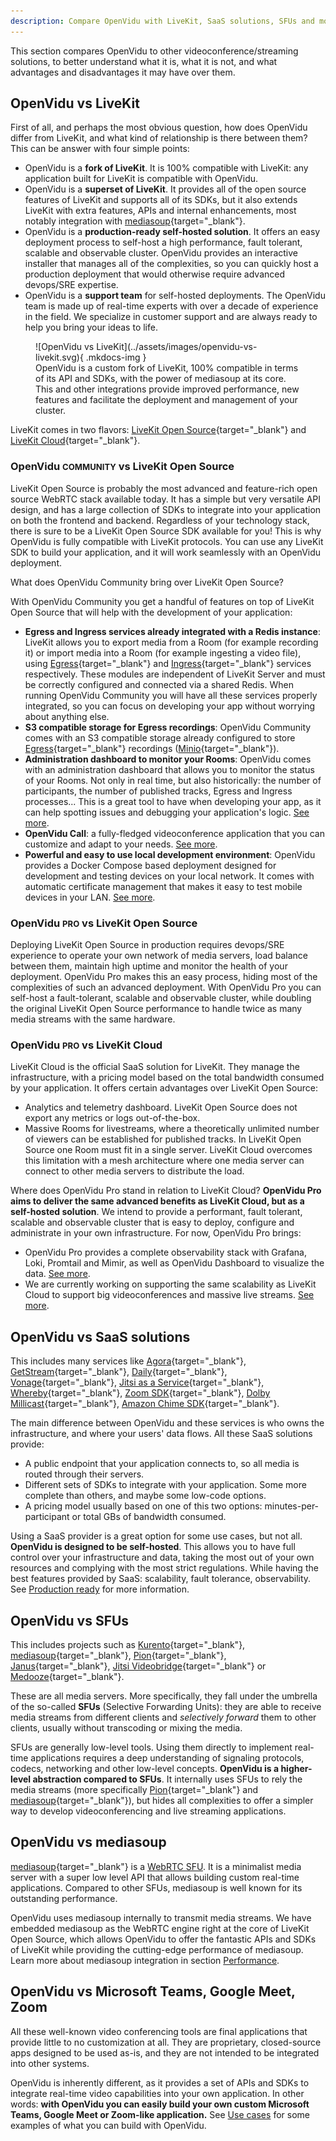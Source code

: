 ```yaml
---
description: Compare OpenVidu with LiveKit, SaaS solutions, SFUs and more to understand its advantages, unique features and benefits over other video conferencing tools.
---
```


This section compares OpenVidu to other videoconference/streaming solutions, to better understand what it is, what it is not, and what advantages and disadvantages it may have over them.

## OpenVidu vs LiveKit

First of all, and perhaps the most obvious question, how does OpenVidu differ from LiveKit, and what kind of relationship is there between them? This can be answer with four simple points:

- OpenVidu is a **fork of LiveKit**. It is 100% compatible with LiveKit: any application built for LiveKit is compatible with OpenVidu.
- OpenVidu is a **superset of LiveKit**. It provides all of the open source features of LiveKit and supports all of its SDKs, but it also extends LiveKit with extra features, APIs and internal enhancements, most notably integration with [mediasoup](https://mediasoup.org/){target="\_blank"}.
- OpenVidu is a **production-ready self-hosted solution**. It offers an easy deployment process to self-host a high performance, fault tolerant, scalable and observable cluster. OpenVidu provides an interactive installer that manages all of the complexities, so you can quickly host a production deployment that would otherwise require advanced devops/SRE expertise.
- OpenVidu is a **support team** for self-hosted deployments. The OpenVidu team is made up of real-time experts with over a decade of experience in the field. We specialize in customer support and are always ready to help you bring your ideas to life.

<figure markdown>
  ![OpenVidu vs LiveKit](../assets/images/openvidu-vs-livekit.svg){ .mkdocs-img }
  <figcaption>OpenVidu is a custom fork of LiveKit, 100% compatible in terms of its API and SDKs, with the power of mediasoup at its core. This and other integrations provide improved performance, new features and facilitate the deployment and management of your cluster.</figcaption>
</figure>

LiveKit comes in two flavors: [LiveKit Open Source](https://github.com/livekit/livekit){target="\_blank"} and [LiveKit Cloud](https://docs.livekit.io/home/cloud/){target="\_blank"}.

### OpenVidu <span class="openvidu-tag openvidu-community-tag" style="font-size: .8em">COMMUNITY</span> vs LiveKit Open Source

LiveKit Open Source is probably the most advanced and feature-rich open source WebRTC stack available today. It has a simple but very versatile API design, and has a large collection of SDKs to integrate into your application on both the frontend and backend. Regardless of your technology stack, there is sure to be a LiveKit Open Source SDK available for you! This is why OpenVidu is fully compatible with LiveKit protocols. You can use any LiveKit SDK to build your application, and it will work seamlessly with an OpenVidu deployment.

What does OpenVidu Community bring over LiveKit Open Source?

With OpenVidu Community you get a handful of features on top of LiveKit Open Source that will help with the development of your application:

- **Egress and Ingress services already integrated with a Redis instance**: LiveKit allows you to export media from a Room (for example recording it) or import media into a Room (for example ingesting a video file), using [Egress](https://docs.livekit.io/realtime/egress/overview/){target="_blank"} and [Ingress](https://docs.livekit.io/realtime/ingress/overview/){target="_blank"} services respectively. These modules are independent of LiveKit Server and must be correctly configured and connected via a shared Redis. When running OpenVidu Community you will have all these services properly integrated, so you can focus on developing your app without worrying about anything else.
- **S3 compatible storage for Egress recordings**: OpenVidu Community comes with an S3 compatible storage already configured to store [Egress](https://docs.livekit.io/realtime/egress/overview/){target="_blank"} recordings ([Minio](https://min.io/){target="_blank"}).
- **Administration dashboard to monitor your Rooms**: OpenVidu comes with an administration dashboard that allows you to monitor the status of your Rooms. Not only in real time, but also historically: the number of participants, the number of published tracks, Egress and Ingress processes... This is a great tool to have when developing your app, as it can help spotting issues and debugging your application's logic. [See more](./self-hosting/production-ready/observability/openvidu-dashboard.md).
- **OpenVidu Call**: a fully-fledged videoconference application that you can customize and adapt to your needs. [See more](./openvidu-call/index.md).
- **Powerful and easy to use local development environment**: OpenVidu provides a Docker Compose based deployment designed for development and testing devices on your local network. It comes with automatic certificate management that makes it easy to test mobile devices in your LAN. [See more](./self-hosting/local.md#accessing-your-local-deployment-from-other-devices-on-your-network).

### OpenVidu <span class="openvidu-tag openvidu-pro-tag" style="font-size: .8em">PRO</span> vs LiveKit Open Source

Deploying LiveKit Open Source in production requires devops/SRE experience to operate your own network of media servers, load balance between them, maintain high uptime and monitor the health of your deployment. OpenVidu Pro makes this an easy process, hiding most of the complexities of such an advanced deployment. With OpenVidu Pro you can self-host a fault-tolerant, scalable and observable cluster, while doubling the original LiveKit Open Source performance to handle twice as many media streams with the same hardware.

### OpenVidu <span class="openvidu-tag openvidu-pro-tag" style="font-size: .8em">PRO</span> vs LiveKit Cloud

LiveKit Cloud is the official SaaS solution for LiveKit. They manage the infrastructure, with a pricing model based on the total bandwidth consumed by your application. It offers certain advantages over LiveKit Open Source:

- Analytics and telemetry dashboard. LiveKit Open Source does not export any metrics or logs out-of-the-box.
- Massive Rooms for livestreams, where a theoretically unlimited number of viewers can be established for published tracks. In LiveKit Open Source one Room must fit in a single server. LiveKit Cloud overcomes this limitation with a mesh architecture where one media server can connect to other media servers to distribute the load.

Where does OpenVidu Pro stand in relation to LiveKit Cloud? **OpenVidu Pro aims to deliver the same advanced benefits as LiveKit Cloud, but as a self-hosted solution**. We intend to provide a performant, fault tolerant, scalable and observable cluster that is easy to deploy, configure and administrate in your own infrastructure. For now, OpenVidu Pro brings:

- OpenVidu Pro provides a complete observability stack with Grafana, Loki, Promtail and Mimir, as well as OpenVidu Dashboard to visualize the data. [See more](./self-hosting/production-ready/observability/index.md).
- We are currently working on supporting the same scalability as LiveKit Cloud to support big videoconferences and massive live streams. [See more](./self-hosting/production-ready/scalability.md#big-videoconferences-and-massive-live-streams-working-on-it).

## OpenVidu vs SaaS solutions

This includes many services like [Agora](https://www.agora.io/){target="\_blank"}, [GetStream](https://getstream.io/){target="\_blank"}, [Daily](https://www.daily.co/){target="\_blank"}, [Vonage](https://www.vonage.com/communications-apis/video/){target="\_blank"}, [Jitsi as a Service](https://jaas.8x8.vc/#/){target="\_blank"}, [Whereby](https://whereby.com/){target="\_blank"}, [Zoom SDK](https://developers.zoom.us/docs/video-sdk/){target="\_blank"}, [Dolby Millicast](https://dolby.io/){target="\_blank"}, [Amazon Chime SDK](https://aws.amazon.com/chime/chime-sdk/){target="\_blank"}.

The main difference between OpenVidu and these services is who owns the infrastructure, and where your users' data flows. All these SaaS solutions provide:

- A public endpoint that your application connects to, so all media is routed through their servers.
- Different sets of SDKs to integrate with your application. Some more complete than others, and maybe some low-code options.
- A pricing model usually based on one of this two options: minutes-per-participant or total GBs of bandwidth consumed.

Using a SaaS provider is a great option for some use cases, but not all. **OpenVidu is designed to be self-hosted**. This allows you to have full control over your infrastructure and data, taking the most out of your own resources and complying with the most strict regulations. While having the best features provided by SaaS: scalability, fault tolerance, observability. See [Production ready](self-hosting/production-ready/index.md) for more information.

## OpenVidu vs SFUs

This includes projects such as [Kurento](https://kurento.openvidu.io/){target="\_blank"}, [mediasoup](https://mediasoup.org/){target="\_blank"}, [Pion](https://pion.ly/){target="\_blank"}, [Janus](https://janus.conf.meetecho.com/){target="\_blank"}, [Jitsi Videobridge](https://jitsi.org/jitsi-videobridge/){target="\_blank"} or [Medooze](https://github.com/medooze/media-server){target="\_blank"}.

These are all media servers. More specifically, they fall under the umbrella of the so-called **SFUs** (Selective Forwarding Units): they are able to receive media streams from different clients and *selectively forward* them to other clients, usually without transcoding or mixing the media.

SFUs are generally low-level tools. Using them directly to implement real-time applications requires a deep understanding of signaling protocols, codecs, networking and other low-level concepts. **OpenVidu is a higher-level abstraction compared to SFUs**. It internally uses SFUs to rely the media streams (more specifically [Pion](https://pion.ly/){target="\_blank"} and [mediasoup](https://mediasoup.org/){target="\_blank"}), but hides all complexities to offer a simpler way to develop videoconferencing and live streaming applications.

## OpenVidu vs mediasoup

[mediasoup](https://mediasoup.org/){target="\_blank"} is a [WebRTC SFU](#openvidu-vs-sfus). It is a minimalist media server with a super low level API that allows building custom real-time applications. Compared to other SFUs, mediasoup is well known for its outstanding performance.

OpenVidu uses mediasoup internally to transmit media streams. We have embedded mediasoup as the WebRTC engine right at the core of LiveKit Open Source, which allows OpenVidu to offer the fantastic APIs and SDKs of LiveKit while providing the cutting-edge performance of mediasoup. Learn more about mediasoup integration in section [Performance](./self-hosting/production-ready/performance.md).

## OpenVidu vs Microsoft Teams, Google Meet, Zoom

All these well-known video conferencing tools are final applications that provide little to no customization at all. They are proprietary, closed-source apps designed to be used as-is, and they are not intended to be integrated into other systems.

OpenVidu is inherently different, as it provides a set of APIs and SDKs to integrate real-time video capabilities into your own application. In other words: **with OpenVidu you can easily build your own custom Microsoft Teams, Google Meet or Zoom-like application.** See [Use cases](getting-started.md#use-cases) for some examples of what you can build with OpenVidu.

